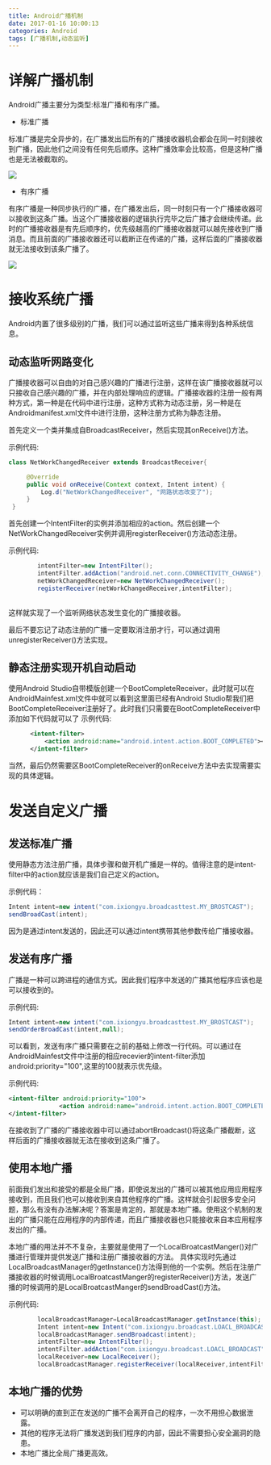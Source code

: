 ```yaml
---
title: Android广播机制
date: 2017-01-16 10:00:13
categories: Android
tags: [广播机制,动态监听]
---
```


# 详解广播机制
Android广播主要分为类型:标准广播和有序广播。
- 标准广播

标准广播是完全异步的，在广播发出后所有的广播接收器机会都会在同一时刻接收到广播，因此他们之间没有任何先后顺序。这种广播效率会比较高，但是这种广播也是无法被截取的。

<img src="https://yuml.me/diagram/scruffy/class/[发出一条广播]-^[广播接收器3],[发出一条广播]-^[广播接收器2],[发出一条广播]-^[广播接收器1]">

- 有序广播

有序广播是一种同步执行的广播，在广播发出后，同一时刻只有一个广播接收器可以接收到这条广播。当这个广播接收器的逻辑执行完毕之后广播才会继续传递。此时的广播接收器是有先后顺序的，优先级越高的广播接收器就可以越先接收到广播消息。而且前面的广播接收器还可以截断正在传递的广播，这样后面的广播接收器就无法接收到该条广播了。

<img src="https://yuml.me/diagram/scruffy/class/[发出一条广播]-^[广播接收器1],[广播接收器1]-^[广播接收器2]">

# 接收系统广播
Android内置了很多级别的广播，我们可以通过监听这些广播来得到各种系统信息。
## 动态监听网路变化
广播接收器可以自由的对自己感兴趣的广播进行注册，这样在该广播接收器就可以只接收自己感兴趣的广播，并在内部处理响应的逻辑。广播接收器的注册一般有两种方式，第一种是在代码中进行注册，这种方式称为动态注册，另一种是在Androidmanifest.xml文件中进行注册，这种注册方式称为静态注册。

首先定义一个类并集成自BroadcastReceiver，然后实现其onReceive()方法。

示例代码:
```Java
class NetWorkChangedReceiver extends BroadcastReceiver{

     @Override
     public void onReceive(Context context, Intent intent) {
         Log.d("NetWorkChangedReceiver", "网路状态改变了");
     }
 }
```
首先创建一个IntentFilter的实例并添加相应的action。然后创建一个NetWorkChangedReceiver实例并调用registerReceiver()方法动态注册。

示例代码:
```Java
        intentFilter=new IntentFilter();
        intentFilter.addAction("android.net.conn.CONNECTIVITY_CHANGE");
        netWorkChangedReceiver=new NetWorkChangedReceiver();
        registerReceiver(netWorkChangedReceiver,intentFilter);
        
```

这样就实现了一个监听网络状态发生变化的广播接收器。

最后不要忘记了动态注册的广播一定要取消注册才行，可以通过调用unregisterReceiver()方法实现。

## 静态注册实现开机自动启动

使用Android Studio自带模版创建一个BootCompleteReceiver，此时就可以在AndroidMainfest.xml文件中就可以看到这里面已经有Android Studio帮我们把BootCompleteReceiver注册好了。此时我们只需要在BootCompleteReceiver中添加如下代码就可以了
示例代码:
```xml
      <intent-filter>
          <action android:name="android.intent.action.BOOT_COMPLETED"></action>
      </intent-filter>
```

当然，最后仍然需要区BootCompleteReceiver的onReceive方法中去实现需要实现的具体逻辑。

# 发送自定义广播
## 发送标准广播

使用静态方法注册广播，具体步骤和做开机广播是一样的。值得注意的是intent-filter中的action就应该是我们自己定义的action。

示例代码：
```Java
Intent intent=new intent("com.ixiongyu.broadcasttest.MY_BROSTCAST");
sendBroadCast(intent);
```
因为是通过intent发送的，因此还可以通过intent携带其他参数传给广播接收器。

## 发送有序广播
广播是一种可以跨进程的通信方式。因此我们程序中发送的广播其他程序应该也是可以接收到的。

示例代码:
```Java
Intent intent=new intent("com.ixiongyu.broadcasttest.MY_BROSTCAST");
sendOrderBroadCast(intent,null);
```
可以看到，发送有序广播只需要在之前的基础上修改一行代码。可以通过在AndroidMainfest文件中注册的相应recevier的intent-filter添加android:priority="100",这里的100就表示优先级。

示例代码:
```xml
<intent-filter android:priority="100">
              <action android:name="android.intent.action.BOOT_COMPLETED"></action>
</intent-filter>
```
在接收到了广播的广播接收器中可以通过abortBroadcast()将这条广播截断，这样后面的广播接收器就无法在接收到这条广播了。

## 使用本地广播
前面我们发出和接受的都是全局广播，即使说发出的广播可以被其他应用应用程序接收到，而且我们也可以接收到来自其他程序的广播。这样就会引起很多安全问题，那么有没有办法解决呢？答案是肯定的，那就是本地广播。使用这个机制的发出的广播只能在应用程序的内部传递，而且广播接收器也只能接收来自本应用程序发出的广播。

本地广播的用法并不不复杂，主要就是使用了一个LocalBroatcastManger()对广播进行管理并提供发送广播和注册广播接收器的方法。
具体实现时先通过LocalBroadcastManager的getInstance()方法得到他的一个实例。然后在注册广播接收器的时候调用LocalBroatcastManger的registerReceiver()方法，发送广播的时候调用的是LocalBroatcastManger的sendBroadCast()方法。

示例代码:
```Java
        localBroadcastManager=LocalBroadcastManager.getInstance(this);
        Intent intent=new Intent("com.ixiongyu.broadcast.LOACL_BROADCAST");
        localBroadcastManager.sendBroadcast(intent);
        intentFilter=new IntentFilter();
        intentFilter.addAction("com.ixiongyu.broadcast.LOACL_BROADCAST");
        localReceiver=new LocalReceiver();
        localBroadcastManager.registerReceiver(localReceiver,intentFilter);
```

## 本地广播的优势
- 可以明确的直到正在发送的广播不会离开自己的程序，一次不用担心数据泄露。
- 其他的程序无法将广播发送到我们程序的内部，因此不需要担心安全漏洞的隐患。
- 本地广播比全局广播更高效。
